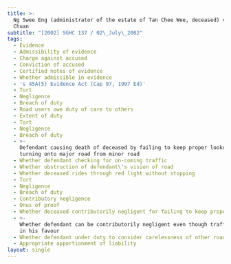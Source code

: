 ```yaml
---
title: >-
  Ng Swee Eng (administrator of the estate of Tan Chee Wee, deceased) v Ang Oh
  Chuan
subtitle: "[2002] SGHC 137 / 02\_July\_2002"
tags:
  - Evidence
  - Admissibility of evidence
  - Charge against accused
  - Conviction of accused
  - Certified notes of evidence
  - Whether admissible in evidence
  - 's 45A(5) Evidence Act (Cap 97, 1997 Ed)'
  - Tort
  - Negligence
  - Breach of duty
  - Road users owe duty of care to others
  - Extent of duty
  - Tort
  - Negligence
  - Breach of duty
  - >-
    Defendant causing death of deceased by failing to keep proper lookout when
    turning onto major road from minor road
  - Whether defendant checking for on-coming traffic
  - Whether obstruction of defendant\'s vision of road
  - Whether deceased rides through red light without stopping
  - Tort
  - Negligence
  - Breach of duty
  - Contributory negligence
  - Onus of proof
  - Whether deceased contributorily negligent for failing to keep proper lookout
  - >-
    Whether defendant can be contributorily negligent even though traffic lights
    in his favour
  - Whether defendant under duty to consider carelessness of other road users
  - Appropriate apportionment of liability
layout: single
---
```


